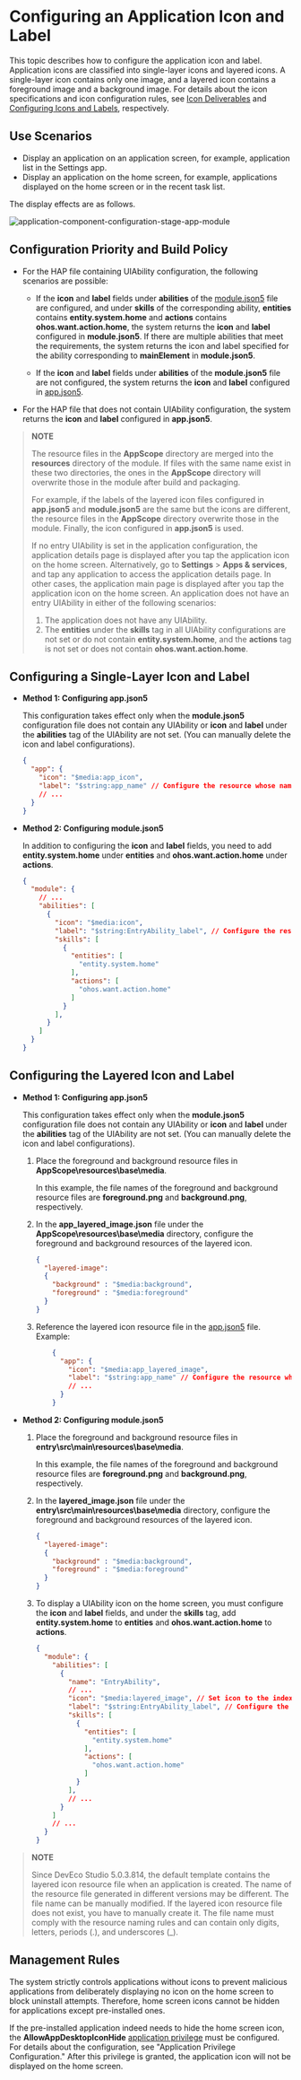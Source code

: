 # Configuring an Application Icon and Label
<!--Kit: Ability Kit-->
<!--Subsystem: BundleManager-->
<!--Owner: @wanghang904-->
<!--Designer: @hanfeng6-->
<!--Tester: @kongjing2-->
<!--Adviser: @Brilliantry_Rui-->

This topic describes how to configure the application icon and label. Application icons are classified into single-layer icons and layered icons. A single-layer icon contains only one image, and a layered icon contains a foreground image and a background image. For details about the icon specifications and icon configuration rules, see <!--RP1-->[Icon Deliverables](https://gitcode.com/openharmony/docs/blob/master/en/design/ux-design/visual-app-icons.md#icon-deliverables)<!--RP1End--> and [Configuring Icons and Labels](../application-models/application-component-configuration-stage.md#configuring-icons-and-labels), respectively.

## Use Scenarios

<!--RP2-->
- Display an application on an application screen, for example, application list in the Settings app.
- Display an application on the home screen, for example, applications displayed on the home screen or in the recent task list.
<!--RP2End-->

The display effects are as follows.
<!--RP3-->
![application-component-configuration-stage-app-module](figures/application-component-configuration-stage-app-module.png)
<!--RP3End-->

## Configuration Priority and Build Policy

* For the HAP file containing UIAbility configuration, the following scenarios are possible:

  * If the **icon** and **label** fields under **abilities** of the [module.json5](module-configuration-file.md) file are configured, and under **skills** of the corresponding ability, **entities** contains **entity.system.home** and **actions** contains **ohos.want.action.home**, the system returns the **icon** and **label** configured in **module.json5**. If there are multiple abilities that meet the requirements, the system returns the icon and label specified for the ability corresponding to **mainElement** in **module.json5**.

  * If the **icon** and **label** fields under **abilities** of the **module.json5** file are not configured, the system returns the **icon** and **label** configured in [app.json5](app-configuration-file.md).

* For the HAP file that does not contain UIAbility configuration, the system returns the **icon** and **label** configured in **app.json5**.

>
> **NOTE**
> 
> The resource files in the **AppScope** directory are merged into the **resources** directory of the module. If files with the same name exist in these two directories, the ones in the **AppScope** directory will overwrite those in the module after build and packaging.
>
> For example, if the labels of the layered icon files configured in **app.json5** and **module.json5** are the same but the icons are different, the resource files in the **AppScope** directory overwrite those in the module. Finally, the icon configured in **app.json5** is used.
> 
> If no entry UIAbility is set in the application configuration, the application details page is displayed after you tap the application icon on the home screen. Alternatively, go to **Settings** > **Apps & services**, and tap any application to access the application details page. In other cases, the application main page is displayed after you tap the application icon on the home screen. An application does not have an entry UIAbility in either of the following scenarios:
>
>   1. The application does not have any UIAbility.
>   2. The **entities** under the **skills** tag in all UIAbility configurations are not set or do not contain **entity.system.home**, and the **actions** tag is not set or does not contain **ohos.want.action.home**.
>

## Configuring a Single-Layer Icon and Label

- **Method 1: Configuring app.json5**

  This configuration takes effect only when the **module.json5** configuration file does not contain any UIAbility or **icon** and **label** under the **abilities** tag of the UIAbility are not set. (You can manually delete the icon and label configurations).

  ```json
  {
    "app": {
      "icon": "$media:app_icon",
      "label": "$string:app_name" // Configure the resource whose name is app_name in AppScope/resources/base/element/string.json. If the resource already exists, skip this step.
      // ...
    }
  }
  ```

- **Method 2: Configuring module.json5**

  In addition to configuring the **icon** and **label** fields, you need to add **entity.system.home** under **entities** and **ohos.want.action.home** under **actions**.

  ```json
  {
    "module": {
      // ...
      "abilities": [
        {
          "icon": "$media:icon",
          "label": "$string:EntryAbility_label", // Configure the resource whose name is EntryAbility_label in entry/src/main/resources/base/element/string.json. If the resource already exists, skip this step.
          "skills": [
            {
              "entities": [
                "entity.system.home"
              ],
              "actions": [
                "ohos.want.action.home"
              ]
            }
          ],
        }
      ]
    }
  }
  ```

## Configuring the Layered Icon and Label

- **Method 1: Configuring app.json5**

  This configuration takes effect only when the **module.json5** configuration file does not contain any UIAbility or **icon** and **label** under the **abilities** tag of the UIAbility are not set. (You can manually delete the icon and label configurations).

  1. Place the foreground and background resource files in **AppScope\resources\base\media**.

      In this example, the file names of the foreground and background resource files are **foreground.png** and **background.png**, respectively.

  2. In the **app_layered_image.json** file under the **AppScope\resources\base\media** directory, configure the foreground and background resources of the layered icon.

      ```json
      {
        "layered-image":
        {
          "background" : "$media:background",
          "foreground" : "$media:foreground"
        }
      }
      ```
  3. Reference the layered icon resource file in the [app.json5](app-configuration-file.md) file. Example:
      ```json
          {
            "app": {
              "icon": "$media:app_layered_image",
              "label": "$string:app_name" // Configure the resource whose name is app_name in AppScope/resources/base/element/string.json. If the resource already exists, skip this step.
              // ...
            }
          }
      ```

- **Method 2: Configuring module.json5**

  1. Place the foreground and background resource files in **entry\src\main\resources\base\media**.

      In this example, the file names of the foreground and background resource files are **foreground.png** and **background.png**, respectively.

  2. In the **layered_image.json** file under the **entry\src\main\resources\base\media** directory, configure the foreground and background resources of the layered icon.

      ```json
      {
        "layered-image":
        {
          "background" : "$media:background",
          "foreground" : "$media:foreground"
        }
      }
      ```

  3. To display a UIAbility icon on the home screen, you must configure the **icon** and **label** fields, and under the **skills** tag, add **entity.system.home** to **entities** and **ohos.want.action.home** to **actions**.

      ```json
      {
        "module": {
          "abilities": [
            {
              "name": "EntryAbility",
              // ...
              "icon": "$media:layered_image", // Set icon to the index of the layered icon resource file.
              "label": "$string:EntryAbility_label", // Configure the resource whose name is EntryAbility_label in entry/src/main/resources/base/element/string.json. If the resource already exists, skip this step.
              "skills": [
                {
                  "entities": [
                    "entity.system.home"
                  ],
                  "actions": [
                    "ohos.want.action.home"
                  ]
                }
              ],
              // ...
            }
          ]
          // ...
        }
      }
      ```

>
> **NOTE**
>
> Since DevEco Studio 5.0.3.814, the default template contains the layered icon resource file when an application is created. The name of the resource file generated in different versions may be different. The file name can be manually modified. If the layered icon resource file does not exist, you have to manually create it. The file name must comply with the resource naming rules and can contain only digits, letters, periods (.), and underscores (_).
>

<!--Del-->
## Management Rules

The system strictly controls applications without icons to prevent malicious applications from deliberately displaying no icon on the home screen to block uninstall attempts. Therefore, home screen icons cannot be hidden for applications except pre-installed ones.

If the pre-installed application indeed needs to hide the home screen icon, the **AllowAppDesktopIconHide** [application privilege](../../device-dev/subsystems/subsys-app-privilege-config-guide.md#general-application-privileges) must be configured. For details about the configuration, see "Application Privilege Configuration." After this privilege is granted, the application icon will not be displayed on the home screen.<!--DelEnd-->
